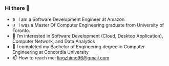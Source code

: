 ### Hi there 👋
- <img width="15" height="15" alt="amazon" src="https://github.com/user-attachments/assets/90c381d1-b4d9-462e-afab-83bd27c983bc" /> I am a Software Development Engineer at Amazon
- <img width="15" height="15" alt="uoft" src="https://github.com/user-attachments/assets/c82f8a73-a018-4bf2-ba46-a069d9a596d4" /> I was a Master Of Computer Engineering graduate from University of Toronto.
- 👀 I’m interested in Software Development (Cloud, Desktop Application), Computer Network, and Data Analytics
- 🌱 I completed my Bachelor of Engineering degree in Computer Engineering at Concordia University
- 📫 How to reach me: lingzhimo96@gmail.com
<!--
-->
